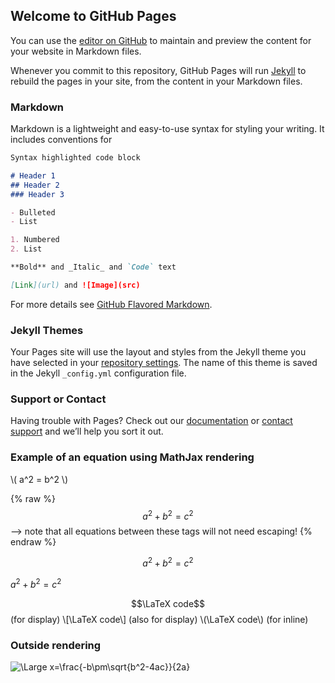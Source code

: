 ## Welcome to GitHub Pages

You can use the [editor on GitHub](https://github.com/blaisb/cmake-learning/edit/gh-pages/index.md) to maintain and preview the content for your website in Markdown files.

Whenever you commit to this repository, GitHub Pages will run [Jekyll](https://jekyllrb.com/) to rebuild the pages in your site, from the content in your Markdown files.

### Markdown

Markdown is a lightweight and easy-to-use syntax for styling your writing. It includes conventions for

```markdown
Syntax highlighted code block

# Header 1
## Header 2
### Header 3

- Bulleted
- List

1. Numbered
2. List

**Bold** and _Italic_ and `Code` text

[Link](url) and ![Image](src)
```

For more details see [GitHub Flavored Markdown](https://guides.github.com/features/mastering-markdown/).

### Jekyll Themes

Your Pages site will use the layout and styles from the Jekyll theme you have selected in your [repository settings](https://github.com/blaisb/cmake-learning/settings/pages). The name of this theme is saved in the Jekyll `_config.yml` configuration file.

### Support or Contact

Having trouble with Pages? Check out our [documentation](https://docs.github.com/categories/github-pages-basics/) or [contact support](https://support.github.com/contact) and we’ll help you sort it out.


### Example of an equation using MathJax rendering

\\( a^2 = b^2 \\)

 {% raw %}
  $$a^2 + b^2 = c^2$$ --> note that all equations between these tags will not need escaping! 
 {% endraw %}
 
 $$a^2 + b^2 = c^2$$
 
 $a^2 + b^2 = c^2$

$$\LaTeX code$$   (for display)
\\[\LaTeX code\\] (also for display)
\\(\LaTeX code\\) (for inline)

### Outside rendering

![\Large x=\frac{-b\pm\sqrt{b^2-4ac}}{2a}](https://latex.codecogs.com/svg.latex?\Large&space;x=\frac{-b\pm\sqrt{b^2-4ac}}{2a}) 

